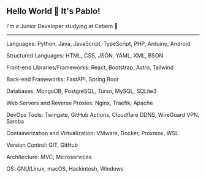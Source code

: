 ## Hello World 👋 It's Pablo!

I'm a Junior Developer studying at Cebem 🏫

------

Languages: Python, Java, JavaScript, TypeScript, PHP, Arduino, Android

Structured Languages: HTML, CSS, JSON, YAML, XML, BSON

Front-end Libraries/Frameworks: React, Bootstrap, Astro, Tailwind

Back-end Frameworks: FastAPI, Spring Boot

Databases: MongoDB, PostgreSQL, Turso, MySQL, SQLite3

Web Servers and Reverse Proxies: Nginx, Traefik, Apache

DevOps Tools: Twingate, GitHub Actions, Cloudflare DDNS, WireGuard VPN, Samba

Containerization and Virtualization: VMware, Docker, Proxmox, WSL

Version Control: GIT, GitHub

Architecture: MVC, Microservices

OS: GNU/Linux, macOS, Hackintosh, Windows
